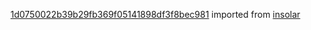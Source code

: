 [1d0750022b39b29fb369f05141898df3f8bec981](https://github.com/insolar/insolar/commit/1d0750022b39b29fb369f05141898df3f8bec981) imported from [insolar](https://github.com/insolar/insolar)

